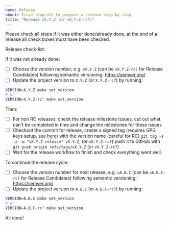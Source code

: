 ```yaml
---
name: Release
about: Issue template to prepare a release step by step.
title: "Release vX.Y.Z (or vX.Y.Z-rc?)"
---
```

<!-- Make sure to set the proper version in the issue template -->
Please check all steps if it was either done/already done, at the end of a release all check boxes must have been checked.

Release check-list:
<!-- Note that some of these steps will be automated in the future -->
If it was not already done:
- [ ] Choose the version number, e.g. `vX.Y.Z` (can be `vX.Y.Z-rc?` for Release Candidates) following semantic versioning: https://semver.org/
- [ ] Update the project version to `X.Y.Z` (or `X.Y.Z-rc?`) by running:

```bash
VERSION=X.Y.Z make set_version
# or
VERSION=X.Y.Z-rc? make set_version
```

Then:
- [ ] For non RC releases: check the release milestone issues, cut out what can't be completed in time and change the milestones for these issues
- [ ] Checkout the commit for release, create a signed tag (requires GPG keys setup, see [here](https://docs.github.com/en/github/authenticating-to-github/managing-commit-signature-verification)) with the version name (careful for RC) `git tag -s -a -m "vX.Y.Z release" vX.Y.Z`, (or `vX.Y.Z-rc?`) push it to GitHub with `git push origin refs/tags/vX.Y.Z` (or `vX.Y.Z-rc?`)
- [ ] Wait for the release workflow to finish and check everything went well.

To continue the release cycle:
- [ ] Choose the version number for next release, e.g. `vA.B.C` (can be `vA.B.C-rc?` for Release Candidates) following semantic versioning: https://semver.org/
- [ ] Update the project version to `A.B.C` (or `A.B.C-rc?`) by running:

```bash
VERSION=A.B.C make set_version
# or
VERSION=A.B.C-rc? make set_version
```

All done!
